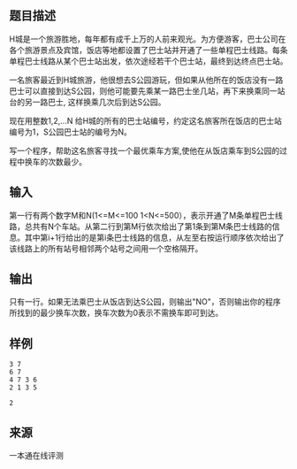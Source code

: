 ## 题目描述

H城是一个旅游胜地，每年都有成千上万的人前来观光。为方便游客，巴士公司在各个旅游景点及宾馆，饭店等地都设置了巴士站并开通了一些单程巴士线路。每条单程巴士线路从某个巴士站出发，依次途经若干个巴士站，最终到达终点巴士站。

一名旅客最近到H城旅游，他很想去S公园游玩，但如果从他所在的饭店没有一路巴士可以直接到达S公园，则他可能要先乘某一路巴士坐几站，再下来换乘同一站台的另一路巴士, 这样换乘几次后到达S公园。

现在用整数1,2,…N 给H城的所有的巴士站编号，约定这名旅客所在饭店的巴士站编号为1，S公园巴士站的编号为N。

写一个程序，帮助这名旅客寻找一个最优乘车方案,使他在从饭店乘车到S公园的过程中换车的次数最少。

## 输入

第一行有两个数字M和N(1<=M<=100 1<N<=500），表示开通了M条单程巴士线路，总共有N个车站。从第二行到第M行依次给出了第1条到第M条巴士线路的信息。其中第i+1行给出的是第i条巴士线路的信息，从左至右按运行顺序依次给出了该线路上的所有站号相邻两个站号之间用一个空格隔开。

## 输出

只有一行。如果无法乘巴士从饭店到达S公园，则输出"NO"，否则输出你的程序所找到的最少换车次数，换车次数为0表示不需换车即可到达。

## 样例

```input1
3 7
6 7
4 7 3 6
2 1 3 5
```

```output1
2
```


 ## 来源

 一本通在线评测 